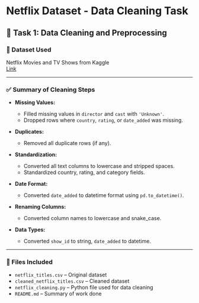 # Netflix Dataset - Data Cleaning Task

## 🧹 Task 1: Data Cleaning and Preprocessing

### 📂 Dataset Used
Netflix Movies and TV Shows from Kaggle  
[Link](https://www.kaggle.com/datasets/shivamb/netflix-shows)

---

### ✅ Summary of Cleaning Steps

- **Missing Values:**
  - Filled missing values in `director` and `cast` with `'Unknown'`.
  - Dropped rows where `country`, `rating`, or `date_added` was missing.

- **Duplicates:**
  - Removed all duplicate rows (if any).

- **Standardization:**
  - Converted all text columns to lowercase and stripped spaces.
  - Standardized country, rating, and category fields.

- **Date Format:**
  - Converted `date_added` to datetime format using `pd.to_datetime()`.

- **Renaming Columns:**
  - Converted column names to lowercase and snake_case.

- **Data Types:**
  - Converted `show_id` to string, `date_added` to datetime.

---

### 📁 Files Included
- `netflix_titles.csv` – Original dataset
- `cleaned_netflix_titles.csv` – Cleaned dataset
- `netflix_cleaning.py` – Python file used for data cleaning
- `README.md` – Summary of work done
